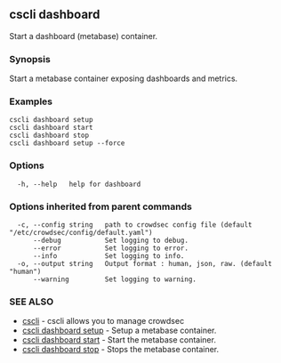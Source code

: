 ## cscli dashboard

Start a dashboard (metabase) container.

### Synopsis

Start a metabase container exposing dashboards and metrics.

### Examples

```
cscli dashboard setup
cscli dashboard start
cscli dashboard stop
cscli dashboard setup --force
```

### Options

```
  -h, --help   help for dashboard
```

### Options inherited from parent commands

```
  -c, --config string   path to crowdsec config file (default "/etc/crowdsec/config/default.yaml")
      --debug           Set logging to debug.
      --error           Set logging to error.
      --info            Set logging to info.
  -o, --output string   Output format : human, json, raw. (default "human")
      --warning         Set logging to warning.
```

### SEE ALSO

* [cscli](cscli.md)	 - cscli allows you to manage crowdsec
* [cscli dashboard setup](cscli_dashboard_setup.md)	 - Setup a metabase container.
* [cscli dashboard start](cscli_dashboard_start.md)	 - Start the metabase container.
* [cscli dashboard stop](cscli_dashboard_stop.md)	 - Stops the metabase container.


